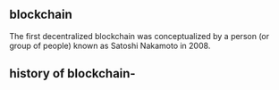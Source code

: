 ## blockchain

The first decentralized blockchain was conceptualized by a person (or group of people) known as Satoshi Nakamoto in 2008.

## history of blockchain-

